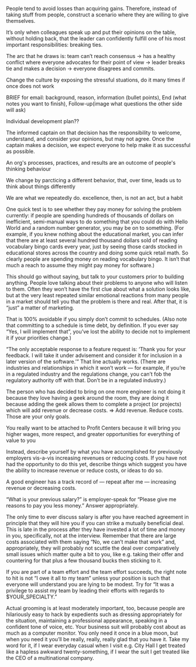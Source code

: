 People tend to avoid losses than acquiring gains. Therefore, instead of taking stuff from people, construct a scenario where they are willing to give themselves.

It’s only when colleagues speak up and put their opinions on the table, without holding back, that the leader can confidently fulfill one of his most important responsibilities: breaking ties.

The arc that he draws is: team can’t reach consensus → has a healthy conflict where everyone advocates for their point of view → leader breaks tie and makes a decision → everyone disagrees and commits.

Change the culture by exposing the stressful stuations, do it many times if once does not work

BRIEF for email: background, reason, information (bullet points), End (what notes you want to finish), Follow-up(image what questions the other side will ask)

Individual development plan??

The informed captain on that decision has the responsibility to welcome, understand, and consider your opinions, but may not agree. Once the captain makes a decision, we expect everyone to help make it as successful as possible.

An org's processes, practices, and results are an outcome of people's thinking behaviour

We change by parcticing a different behavior, that, over time, leads us to think about things differently

We are what we repeatedly do. excellence, then, is not an act, but a habit

One quick test is to see whether they pay money for solving the problem currently: if people are spending hundreds of thousands of dollars on inefficient, semi-manual ways to do something that you could do with Hello World and a random number generator, you may be on to something.  (For example, if you knew nothing about the educational market, you can infer that there are at least several hundred thousand dollars sold of reading vocabulary bingo cards every year, just by seeing those cards stocked in educational stores across the country and doing some quick retail math.  So clearly people are spending money on reading vocabulary bingo.  It isn’t that much a reach to assume they might pay money for software.)

This should go without saying, but talk to your customers prior to building anything.  People love talking about their problems to anyone who will listen to them.  Often they won’t have the first clue about what a solution looks like, but at the very least repeated similar emotional reactions from many people in a market should tell you that the problem is there and real.  After that, it is “just” a matter of marketing.

 That is 100% avoidable if you simply don’t commit to schedules.  (Also note that committing to a schedule is time debt, by definition.  If you ever say “Yes, I will implement that”, you’ve lost the ability to decide not to implement it if your priorities change.)

 “The only acceptable response to a feature request is: ‘Thank you for your feedback.  I will take it under advisement and consider it for inclusion in a later version of the software.’”  That line actually works.  (There are industries and relationships in which it won’t work — for example, if you’re in a regulated industry and the regulations change, you can’t fob the regulatory authority off with that.  Don’t be in a regulated industry.)

 The person who has decided to bring on one more engineer is not doing it because they love having a geek around the room, they are doing it because adding the geek allows them to complete a project (or projects) which will add revenue or decrease costs.
 => Add revenue.  Reduce costs.  Those are your only goals.

You really want to be attached to Profit Centers because it will bring you higher wages, more respect, and greater opportunities for everything of value to you

Instead, describe yourself by what you have accomplished for previously employers vis-a-vis increasing revenues or reducing costs.  If you have not had the opportunity to do this yet, describe things which suggest you have the ability to increase revenue or reduce costs, or ideas to do so.

A good engineer has a track record of — repeat after me — increasing revenue or decreasing costs.

“What is your previous salary?” is employer-speak for “Please give me reasons to pay you less money.”  Answer appropriately.

The only time to ever discuss salary is after you have reached agreement in principle that they will hire you if you can strike a mutually beneficial deal.  This is late in the process after they have invested a lot of time and money in you, specifically, not at the interview.  Remember that there are large costs associated with them saying “No, we can’t make that work” and, appropriately, they will probably not scuttle the deal over comparatively small issues which matter quite a bit to you, like e.g. taking their offer and countering for that plus a few thousand bucks then sticking to it.

If you are part of a team effort and the team effort succeeds, the right note to hit is not “I owe it all to my team” unless your position is such that everyone will understand you are lying to be modest.  Try for “It was a privilege to assist my team by leading their efforts with regards to $YOUR_SPECIALTY.”

Actual grooming is at least moderately important, too, because people are hilariously easy to hack by expedients such as dressing appropriately for the situation, maintaining a professional appearance, speaking in a confident tone of voice, etc.  Your business suit will probably cost about as much as a computer monitor.  You only need it once in a blue moon, but when you need it you’ll be really, really, really glad that you have it.  Take my word for it, if I wear everyday casual when I visit e.g. City Hall I get treated like a hapless awkward twenty-something, if I wear the suit I get treated like the CEO of a multinational company.
